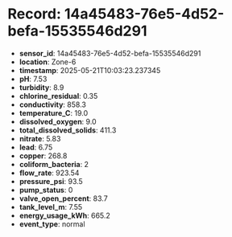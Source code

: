 # Record: 14a45483-76e5-4d52-befa-15535546d291

- **sensor_id**: 14a45483-76e5-4d52-befa-15535546d291
- **location**: Zone-6
- **timestamp**: 2025-05-21T10:03:23.237345
- **pH**: 7.53
- **turbidity**: 8.9
- **chlorine_residual**: 0.35
- **conductivity**: 858.3
- **temperature_C**: 19.0
- **dissolved_oxygen**: 9.0
- **total_dissolved_solids**: 411.3
- **nitrate**: 5.83
- **lead**: 6.75
- **copper**: 268.8
- **coliform_bacteria**: 2
- **flow_rate**: 923.54
- **pressure_psi**: 93.5
- **pump_status**: 0
- **valve_open_percent**: 83.7
- **tank_level_m**: 7.55
- **energy_usage_kWh**: 665.2
- **event_type**: normal